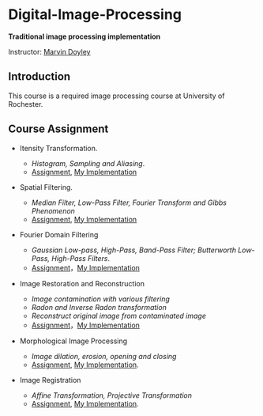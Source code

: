 # Digital-Image-Processing

**Traditional image processing implementation** 

Instructor: [Marvin Doyley](http://www.ece.rochester.edu/people/faculty/doyley_marvin/index.html)

## Introduction 
This course is a required image processing course at University of Rochester. 

## Course Assignment

- Itensity Transformation. 
  - *Histogram, Sampling and Aliasing*. 
  - [Assignment](https://github.com/Bato803/Digital-Image-Processing/blob/master/Itensity-Transformation/HW2_Fall2015.pdf), [My Implementation](https://github.com/Bato803/Digital-Image-Processing/blob/master/Itensity-Transformation/HomeWork2.ipynb)
  
- Spatial Filtering. 
  - *Median Filter, Low-Pass Filter, Fourier Transform and Gibbs Phenomenon* 
  - [Assignment](https://github.com/Bato803/Digital-Image-Processing/blob/master/Spatial-Filtering/DIP_HW3.pdf), [My Implementation](https://github.com/Bato803/Digital-Image-Processing/blob/master/Spatial-Filtering/HW3-Spatial%20Domain%20Filtering.ipynb)
  
- Fourier Domain Filtering
  - *Gaussian Low-pass, High-Pass, Band-Pass Filter; Butterworth Low-Pass, High-Pass Filters*. 
  - [Assignment](https://github.com/Bato803/Digital-Image-Processing/blob/master/Fourier-Domain-Filtering/ECE447_Fall2015_HW4.pdf)，[My Implementation](https://github.com/Bato803/Digital-Image-Processing/blob/master/Fourier-Domain-Filtering/HomeWork%204.ipynb)
  
 - Image Restoration and Reconstruction
    - *Image contamination with various filtering*
    - *Radon and Inverse Radon transformation*
    - *Reconstruct original image from contaminated image*
    - [Assignment](https://github.com/Bato803/Digital-Image-Processing/blob/master/Image-Restoration-Reconstruction/ECE447_Fall2015_HW5.pdf)，[My Implementation](https://github.com/Bato803/Digital-Image-Processing/blob/master/Image-Restoration-Reconstruction/HomeWork%205%20.ipynb)

- Morphological Image Processing
  - *Image dilation, erosion, opening and closing*
  - [Assignment](https://github.com/Bato803/Digital-Image-Processing/blob/master/Morphological-Image-Processing/ECE447_Fall2015_HW5(1).pdf), [My Implementation](https://github.com/Bato803/Digital-Image-Processing/blob/master/Morphological-Image-Processing/HomeWork%206.ipynb). 
  
- Image Registration
  - *Affine Transformation, Projective Transformation*
  - [Assignment](), [My Implementation](). 
